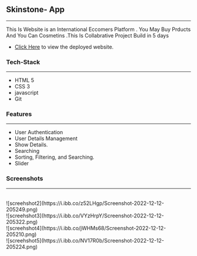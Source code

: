 ## Skinstone- App
---
<p>
This Is Website is an International Eccomers Platform . You May Buy Prducts And You Can Cosmetins .This Is Collabrative  Project Build in 5 days
</p>

* [Click Here](https://elegant-sprite-192e51.netlify.app/ "Movie App") to view the deployed website.

### Tech-Stack
___

* HTML 5
* CSS 3
* javascript
* Git

### Features
___
* User Authentication
* User Details Management 
* Show Details.
* Searching
* Sorting, Filtering, and Searching.
* Slider

### Screenshots
___

<br/>
![screehshot2](https://i.ibb.co/z52LHgp/Screenshot-2022-12-12-205249.png)
<br/>
![screehshot3](https://i.ibb.co/VYzHrpY/Screenshot-2022-12-12-205322.png)
<br/>
![screehshot4](https://i.ibb.co/jWHMs68/Screenshot-2022-12-12-205210.png)
<br/>
![screehshot5](https://i.ibb.co/NV17R0b/Screenshot-2022-12-12-205224.png)
